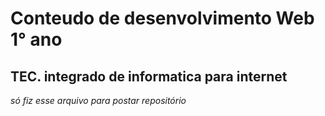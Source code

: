 
# Conteudo de desenvolvimento Web 1° ano

## TEC. integrado de informatica para internet


*só fiz esse arquivo para postar repositório* 
